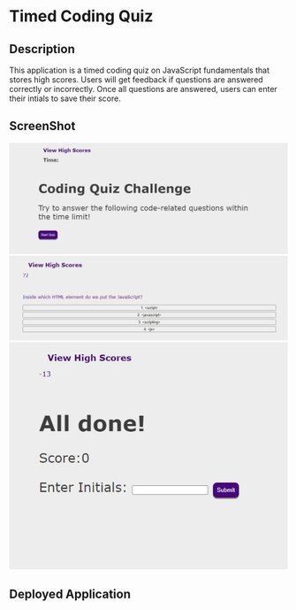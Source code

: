 # Timed Coding Quiz

## Description
This application is a timed coding quiz on JavaScript fundamentals that stores high scores. Users will get feedback if questions are answered correctly or incorrectly. Once all questions are answered, users can enter their intials to save their score.

## ScreenShot
![alt text](https://github.com/mflanigan13/code-quiz/blob/main/assets/images/starter-container.png "starter-container")
![alt text](https://github.com/mflanigan13/code-quiz/blob/main/assets/images/question-container.png "question-container")
![alt text](https://github.com/mflanigan13/code-quiz/blob/main/assets/images/end-container.png "end-container")

## Deployed Application